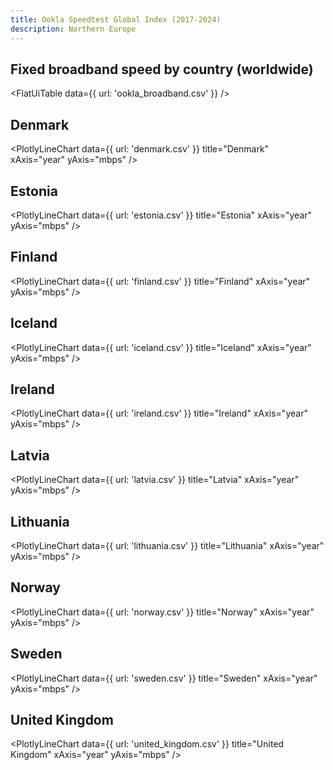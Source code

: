 ```yaml
---
title: Ookla Speedtest Global Index (2017-2024)
description: Northern Europe
---
```


## Fixed broadband speed by country (worldwide)

<FlatUiTable
  data={{
    url: 'ookla_broadband.csv'
  }}
/>

## Denmark

<PlotlyLineChart
  data={{
    url: 'denmark.csv'
  }}
  title="Denmark"
  xAxis="year"
  yAxis="mbps"
/>

## Estonia

<PlotlyLineChart
  data={{
    url: 'estonia.csv'
  }}
  title="Estonia"
  xAxis="year"
  yAxis="mbps"
/>

## Finland

<PlotlyLineChart
  data={{
    url: 'finland.csv'
  }}
  title="Finland"
  xAxis="year"
  yAxis="mbps"
/>

## Iceland

<PlotlyLineChart
  data={{
    url: 'iceland.csv'
  }}
  title="Iceland"
  xAxis="year"
  yAxis="mbps"
/>

## Ireland

<PlotlyLineChart
  data={{
    url: 'ireland.csv'
  }}
  title="Ireland"
  xAxis="year"
  yAxis="mbps"
/>

## Latvia

<PlotlyLineChart
  data={{
    url: 'latvia.csv'
  }}
  title="Latvia"
  xAxis="year"
  yAxis="mbps"
/>

## Lithuania

<PlotlyLineChart
  data={{
    url: 'lithuania.csv'
  }}
  title="Lithuania"
  xAxis="year"
  yAxis="mbps"
/>

## Norway

<PlotlyLineChart
  data={{
    url: 'norway.csv'
  }}
  title="Norway"
  xAxis="year"
  yAxis="mbps"
/>

## Sweden

<PlotlyLineChart
  data={{
    url: 'sweden.csv'
  }}
  title="Sweden"
  xAxis="year"
  yAxis="mbps"
/>

## United Kingdom

<PlotlyLineChart
  data={{
    url: 'united_kingdom.csv'
  }}
  title="United Kingdom"
  xAxis="year"
  yAxis="mbps"
/>

